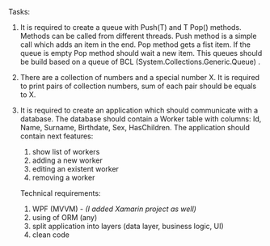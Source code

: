 Tasks: 

1. It is required to create a queue with Push(T) and T Pop() methods. Methods can be called from different threads. Push method is a simple call which adds an item in the end. Pop method gets a fist item. If the queue is empty Pop method should wait a new item. This queues should be build based on a queue of BCL (System.Collections.Generic.Queue) . 

2. There are a collection of numbers and a special number X. It is required to print pairs of collection numbers, sum of each pair should be equals to X.

3. It is required to create an application which should communicate with a database. The database should contain a Worker table with columns: Id, Name, Surname, Birthdate, Sex, HasChildren.
    The application should contain next features:
    1) show list of workers
    2) adding a new worker
    3) editing an existent worker
    4) removing a worker

    Technical requirements:
    1) WPF (MVVM) - *(I added Xamarin project as well)*
    2) using of ORM (any)
    3) split application into layers (data layer, business logic, UI)
    4) clean code
